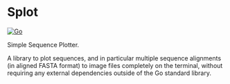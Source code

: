 # Splot

[![Go](https://github.com/samuell/splot/actions/workflows/go.yml/badge.svg?branch=main)](https://github.com/samuell/splot/actions/workflows/go.yml)

Simple Sequence Plotter.

A library to plot sequences, and in particular multiple sequence alignments (in
aligned FASTA format) to image files completely on the terminal, without
requiring any external dependencies outside of the Go standard library.
